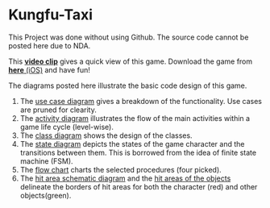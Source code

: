 # Kungfu-Taxi
This Project was done without using Github. The source code cannot be posted here due to NDA.

This [**video clip**](https://www.youtube.com/watch?v=leAqjmC4-qs) gives a quick view of this game. Download the game from [**here** (iOS)](https://itunes.apple.com/us/app/kungfutaxi/id522037051?mt=8) and have fun!

The diagrams posted here illustrate the basic code design of this game.

1. The [use case diagram](../master/Diagrams/Use%20Case%20Diagram.pdf) gives a breakdown of the functionality. Use cases are pruned for clearity.
2. The [activity diagram](../master/Diagrams/Activity%20Diagram.pdf) illustrates the flow of the main activities within a game life cycle (level-wise).
3. The [class diagram](../master/Diagrams/Class%20Diagram.pdf) shows the design of the classes.
4. The [state diagram](../master/Diagrams/State%20Diagram.pdf) depicts the states of the game character and the transitions between them. This is borrowed from the idea of finite state machine (FSM).
5. The [flow chart](../master/Diagrams/Flow%20Chart.pdf) charts the selected procedures (four picked). 
6. The [hit area schematic diagram](../master/Diagrams/Hit%20Area%20Schematic%20Diagram.pdf) and the [hit areas of the objects](../master/Diagrams/Hit%20Areas%20of%20the%20objects.pdf) delineate the borders of hit areas for both the character (red) and other objects(green).
